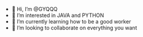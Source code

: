 - 👋 Hi, I’m @GYQQQ
- 👀 I’m interested in JAVA and PYTHON
- 🌱 I’m currently learning how to be a good worker
- 💞️ I’m looking to collaborate on everything you want


<!---
GYQQQ/GYQQQ is a ✨ special ✨ repository because its `README.md` (this file) appears on your GitHub profile.
You can click the Preview link to take a look at your changes.
--->
